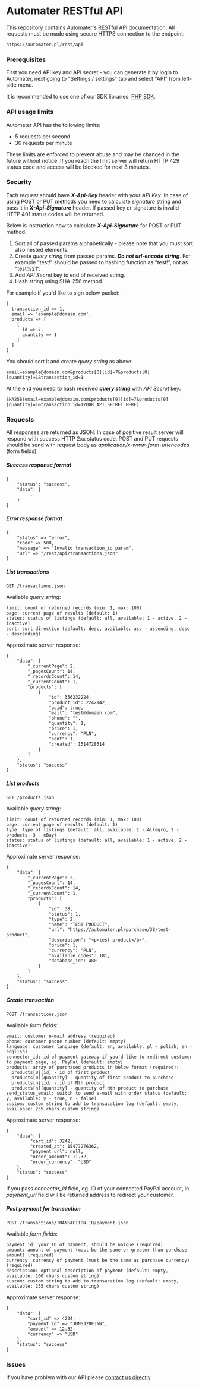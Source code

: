 # Automater RESTful API
This repository contains Automater's RESTful API documentation. All requests must be made using secure HTTPS connection to the endpoint:
```
https://automater.pl/rest/api
```
### Prerequisites
First you need API key and API secret - you can generate it by login to Automater, next going to "Settings / settings" tab and select "API" from left-side menu.

It is recommended to use one of our SDK libraries: [PHP SDK](https://github.com/automater-pl/rest-php-sdk).
### API usage limits
Automater API has the following limits:
- 5 requests per second
- 30 requests per minute

These limits are enforced to prevent abuse and may be changed in the future without notice.
If you reach the limit server will return HTTP 429 status code and access will be blocked for next 3 minutes. 
### Security
Each request should have ***X-Api-Key*** header with your *API Key*.
In case of using POST or PUT methods you need to calculate *signature* string and pass it in ***X-Api-Signature*** header. 
If passed key or signature is invalid HTTP 401 status codes will be returned.

Below is instruction how to calculate ***X-Api-Signature*** for POST or PUT method.
1. Sort all of passed params alphabetically - please note that you must sort also nested elements.
2. Create *query string* from passed params. ***Do not url-encode string***. For example "test!" should be passed to hashing function as "test!", not as "test%21".
3. Add *API Secret* key to end of received string.
4. Hash string using SHA-256 method.

For example if you'd like to sign below packet:
```
[
  transaction_id => 1,
  email => 'example@domain.com',
  products => [
    [
      id => 7,
      quantity => 1
    ]
  ]
]
```
You should sort it and create *query string* as above:
```
email=example@domain.com&products[0][id]=7&products[0][quantity]=1&transaction_id=1
```
At the end you need to hash received ***query string*** with *API Secret* key:
```
SHA256(email=example@domain.com&products[0][id]=7&products[0][quantity]=1&transaction_id=1YOUR_API_SECRET_HERE)
```

### Requests
All responses are returned as JSON. In case of positive result server will respond with success HTTP 2xx status code.
POST and PUT requests should be send with request body as *application/x-www-form-urlencoded* (form fields).
##### Success response format
```
{
    "status": "success",
    "data": {
        ...
    }
}
```
##### Error response format
```
{
    "status" => "error",
    "code" => 500,
    "message" => "Invalid transaction_id param",
    "url" => "/rest/api/transactions.json"
}
```
##### List transactions
```
GET /transactions.json
```
Available *query string*:
```
limit: count of returned records (min: 1, max: 100)
page: current page of results (default: 1)
status: status of listings (default: all, available: 1 - active, 2 - inactive)
sort: sort direction (default: desc, available: asc - ascending, desc - descending)
```
Approximate server response:
```
{
    "data": {
        "_currentPage": 2,
        "_pagesCount": 14,
        "_recordsCount": 14,
        "_currentCount": 1,
        "products": [
            {
                "id": 356232224,
                "product_id": 2242142,
                "paid": true,
                "mail": "test@domain.com",
                "phone": "",
                "quantity": 1,
                "price": 1,
                "currency": "PLN",
                "sent": 1,
                "created": 1514728514
            }
        ]
    },
    "status": "success"
}
```
##### List products
```
GET /products.json
```
Available *query string*:
```
limit: count of returned records (min: 1, max: 100)
page: current page of results (default: 1)
type: type of listings (default: all, available: 1 - Allegro, 2 - products, 3 - eBay)
status: status of listings (default: all, available: 1 - active, 2 - inactive)
```
Approximate server response:
```
{
    "data": {
        "_currentPage": 2,
        "_pagesCount": 14,
        "_recordsCount": 14,
        "_currentCount": 1,
        "products": [
            {
                "id": 38,
                "status": 1,
                "type": 2,
                "name": "TEST PRODUCT",
                "url": "https://automater.pl/purchase/38/test-product",
                "description": "<p>test-product</p>",
                "price": 1,
                "currency": "PLN",
                "available_codes": 181,
                "database_id": 480
            }
        ]
    },
    "status": "success"
}
```
##### Create transaction
```
POST /transactions.json
```
Available *form fields*:
```
email: customer e-mail address (required)
phone: customer phone number (default: empty)
language: customer language (default: en, available: pl - polish, en - english)
connector_id: id of payment gateway if you'd like to redirect customer to payment page, eg. PayPal (default: empty)
products: array of purchased products in below format (required):
  products[0][id] - id of first product
  products[0][quantity] - quantity of first product to purchase
  products[n][id] - id of Nth product
  products[n][quantity] - quantity of Nth product to purchase
send_status_email: switch to send e-mail with order status (default: y, available: y - true, n - false)
custom: custom string to add to transacation log (default: empty, available: 255 chars custom string)
```
Approximate server response:
```
{
    "data": {
         "cart_id": 3242,
         "created_at": 15477276362,
         "payment_url": null,
         "order_amount": 11.32,
         "order_currency": "USD"
    },
    "status": "success"
}
```
If you pass *connector_id* field, eg. ID of your connected PayPal account, in *payment_url* field will be returned
address to redirect your customer.
##### Post payment for transaction
```
POST /transactions/TRANSACTION_ID/payment.json
```
Available *form fields*:
```
payment_id: your ID of payment, should be unique (required)
amount: amount of payment (must be the same or greater than purchase amount) (required)
currency: currency of payment (must be the same as purchase currency) (required)
description: optional description of payment (default: empty, available: 100 chars custom string)
custom: custom string to add to transacation log (default: empty, available: 255 chars custom string)
```
Approximate server response:
```
{
    "data": {
        "cart_id" => 4234,
        "payment_id" => "JDNSJ2RFJNW",
        "amount" => 12.32,
        "currency" => "USD"
    },
    "status": "success"
}
```
### Issues
If you have problem with our API please [contact us directly](https://automater.pl/en/kontakt).
